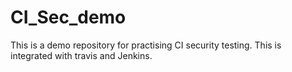 # CI_Sec_demo
This is a demo repository for practising CI security testing.
This is integrated with travis and Jenkins.

